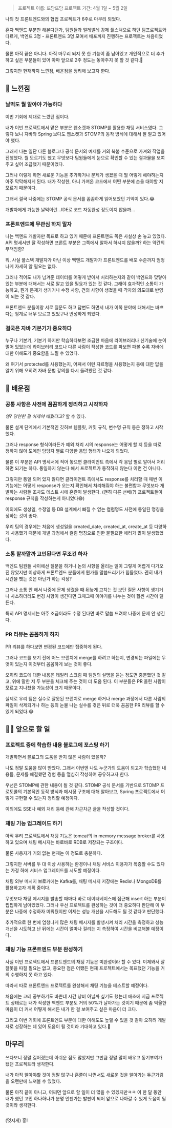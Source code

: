 <blockquote>
<p>프로젝트 이름: 또담또담
프로젝트 기간: 4월 1일 ~ 5월 2일 </p>
</blockquote>
<p>나의 첫 프론트엔드와의 협업 프로젝트가 6주로 마무리 되었다. </p>
<p>혼자 백엔드 부분만 해본다던가, 팀원들과 얼레벌레 강제 풀스택으로 하던 팀프로젝트와 다르게, 백엔드 3명 - 프론트엔드 3명 모여서 배포까지 진행하는 프로젝트는 처음이었다. </p>
<p>물론 아직 끝은 아니다. 아직 마무리 되지 못 한 기능이 좀 남아있고 개인적으로 더 추가하고 싶은 부분들이 있어 아마 앞으로 2주 정도는 놓아주지 못 할 것 같다.🤧</p>
<p>그렇지만 현재까지 느낀점, 배운점을 정리해 보고자 한다. </p>
<h2 id="👏-느낀점">👏 느낀점</h2>
<h3 id="날먹도-뭘-알아야-가능하다">날먹도 뭘 알아야 가능하다</h3>
<p>이번 기회에 제대로 느꼈던 점이다. </p>
<p>내가 이번 프로젝트에서 맡은 부분은 웹소켓과 STOMP를 활용한 채팅 서비스였다. 그렇다 보니 자바와 Spring 보다도 웹소켓과 STOMP의 동작 방식에 대해서 잘 알고 있어야 했다. </p>
<p>그래서 나는 일단 다른 블로그나 공식 문서의 예제를 거의 복붙 수준으로 가져와 작업을 진행했다. 뭘 모르기도 했고 무엇보다 팀원들에게 눈으로 확인할 수 있는 결과물을 보여주고 싶어 조급했기 때문이었다. </p>
<p>그러나 이렇게 하면 새로운 기능을 추가하거나 문제가 생겼을 때 뭘 어떻게 해야하는지 아주 막막해지게 된다. 내가 작성한, 아니 가져온 코드에서 어떤 부분에 손을 대야할 지 모르기 때문이다. </p>
<p>그래서 결국 나중에는 STOMP 공식 문서를 꼼꼼하게 읽어보았던 기억이 있다.😂</p>
<p>개발자에게 가능한 날먹이란...IDE로 코드 자동완성 정도이지 않을까...</p>
<h3 id="프론트엔드에-무관심-하지-말자">프론트엔드에 무관심 하지 말자</h3>
<p>나는 백엔드 개발자만 목표로 하고 있기 때문에 프론트엔드 쪽은 사실상 손 놓고 있었다. API 명세서만 잘 작성하면 프론트 부분은 그쪽에서 알아서 하시지 않을까? 하는 약간의 무책임함? </p>
<p>뭐, 사실 풀스택 개발자가 아닌 이상 백엔드 개발자가 프론트엔드를 배포 수준까지 엄청나게 자세히 알 필요는 없다. </p>
<p>그러나 적어도 내가 넘겨준 데이터를 어떻게 받아서 처리하는지와 같이 백엔드와 맞닿아 있는 부분에 대해서는 서로 알고 있을 필요가 있는 것 같다. 그래야 효과적인 소통이 가능하고, 뭔가 문제가 생기거나 수정 사항, 건의 사항이 생겼을 때 각자의 의도대로 반영이 되는 것 같다. </p>
<p>프론트엔드 분들이랑 서로 질문도 하고 답변도 하면서 내가 이쪽 분야에 대해서는 바쁘다는 핑계로 너무 모르고 있었구나 반성하게 되었다. </p>
<h3 id="결국은-자바-기본기가-중요하다">결국은 자바 기본기가 중요하다</h3>
<p>누구나 기본기, 기본기 하지만 학습하다보면 조급한 마음에 라이브러리나 신기술에 눈이 멀어 있었는데 라이브러리 코드나 다른 사람이 작성한 코드를 파보면 파볼 수록 자바에 대한 이해도가 중요함을 느낄 수 있었다.</p>
<p>왜 여기서 protected를 사용했는지, 어째서 이런 자료형을 사용했는지 등에 대한 답을 알기 위해 오히려 자바 문법 강의를 다시 돌려봤던 것 같다. </p>
<h2 id="💪-배운점">💪 배운점</h2>
<h3 id="공통-사항은-사전에-꼼꼼하게-정리하고-시작하자">공통 사항은 사전에 꼼꼼하게 정리하고 시작하자</h3>
<p><em>엥? 당연한 걸 이제야 배웠다고?</em> 할 수 있다. </p>
<p>물론 설계 단계에서 기본적인 깃허브 템플릿, 커밋 규칙, 변수명 규칙 등은 정하고 시작했다. </p>
<p>그러나 response 형식이라든가 예외 처리 시의 response는 어떻게 할 지 등을 따로 정하지 않아 도메인 담당자 별로 다양한 응답 형태가 나오게 되었다. </p>
<p>물론 이 부분은 API 명세서에 적어 놓으면 클라이언트 측에서 각 응답 별로 알아서 처리하면 되기는 하다. 통일하지 않는다 해서 프로젝트가 동작하지 않는다 이런 건 아니다. </p>
<p>그렇지만 통일 되어 있지 않다면 클라이언트 측에서도 response를 처리할 때 매번 이 기능에는 어떻게 response가 오는지 확인해서 처리해줘야 하는 불편함과 무엇보다 개발하는 사람들 조차도 테스트 시에 혼란이 발생한다. 
(괜히 다른 선배(?) 프로젝트들이 response 규칙을 작성하는게 아니었다😅)</p>
<p>이외에도 생성일, 수정일 등 DB 설계에서 빠질 수 없는 컬럼명도 사전에 통일된 명칭을 정하는 것이 좋다. </p>
<p>우리 팀의 경우에는 처음에 생성일을 created_date, created_at, create_at 등 다양하게 사용했기 때문에 개발 과정에서 컬럼 명칭으로 인한 불필요한 에러가 많이 발생했었다. </p>
<h3 id="소통-할까말까-고민된다면-무조건-하자">소통 할까말까 고민된다면 무조건 하자</h3>
<p>백엔드 팀원들 사이에선 질문을 하거나 논의 사항을 올리는 일이 그렇게 어렵게 다가오진 않았지만 이상하게 프론트엔드 분들에게 뭔가를 말씀드리기가 힘들었다. 괜히 내가 시간을 뺏는 것은 아닌가 하는 걱정?</p>
<p>그러나 소통 안 해서 나중에 문제 생겼을 때 뒤늦게 고치는 것 보단 질문 사항이 생기거나 사소하더라도 변경 사항이 생긴다면 그때그때 이야기를 나누는 것이 훨씬 시간이 덜 든다. </p>
<p>특히 API 명세서는 아주 조금이라도 수정 된다면 바로 말씀 드려야 나중에 문제 안 생긴다.</p>
<h3 id="pr-리뷰는-꼼꼼하게-하자">PR 리뷰는 꼼꼼하게 하자</h3>
<p>PR 리뷰를 하다보면 변경된 코드에만 집중하게 된다. </p>
<p>그러나 코드를 보기 전에 어느 브랜치에 merge를 하려고 하는지, 변경되는 파일에는 무엇이 있는지 이것부터 꼼꼼하게 보는 것이 좋다.</p>
<p>오히려 코드에 대한 내용은 데일리 스크럼 때 팀원의 설명을 듣는 정도면 충분했던 것 같고, 위에 말한 저 두 부분을 체크해 주는 것이 더 도움 된다. 이 부분들은 PR 올린 사람이 모르고 지나쳤을 가능성이 크기 때문이다. </p>
<p>실제로 우리 팀은 실수로 잘못된 브랜치로 merge 하거나 merge 과정에서 다른 사람의 파일이 삭제되거나 하는 등의 눈물 나는 실수를 겪은 뒤로 더욱 꼼꼼한 PR 리뷰를 할 수 있게 되었다.😂</p>
<h2 id="🙋♀️-앞으로-할-일">🙋‍♀️ 앞으로 할 일</h2>
<h3 id="프로젝트-중에-학습한-내용-블로그에-포스팅-하기">프로젝트 중에 학습한 내용 블로그에 포스팅 하기</h3>
<p>개발하면서 블로그의 도움을 받지 않은 사람이 있을까?</p>
<p>나도 정말 도움을 많이 받았다. 그래서 이번엔 나도 누군가의 도움이 되고자 학습했던 내용들, 문제를 해결했던 경험 등을 열심히 작성하여 공유하고자 한다. </p>
<p>우선은 STOMP에 관한 내용이 될 것 같다. STOMP 공식 문서를 기반으로 STOMP 프로토콜의 기본적인 동작 방식과 메시징 구조에 대해 알아보고, Spring 프로젝트에서 어떻게 구현할 수 있는지 정리할 예정이다. </p>
<p>이외에도 SSE나 예외 처리 등에 관해 차근차근 글을 작성할 것이다.</p>
<h3 id="채팅-기능-업그레이드-하기">채팅 기능 업그레이드 하기</h3>
<p>아직 우리 프로젝트에서 채팅 기능은 tomcat의 in memory message broker를 사용하고 있으며 채팅 메시지는 바로바로 RDB로 저장되는 구조이다. </p>
<p>물론 사용자가 거의 없는 현재는 이 정도로 충분하다. </p>
<p>그렇지만 서버를 두 대 이상 사용하는 환경이나 채팅 서비스 이용자가 폭증할 수도 있다는 가정 하에 서비스 업그레이드를 시도할 예정이다. </p>
<p>채팅 외부 메시지 브로커에는 Kafka를, 채팅 메시지 저장에는 Redis나 MongoDB를 활용하고자 계획 중이다. </p>
<p>무엇보다 채팅 메시지를 발송할 때마다 바로 데이터베이스에 접근해 insert 하는 부분이 찝찝하게 남아있었다. 그러나 우선 프로젝트를 완성하는 것이 더 중요하다 판단해 이 부분은 나중에 수정하자 미뤄뒀지만 이제는 성능 개선을 시도해도 될 것 같다고 판단했다.</p>
<p>추가적으로 한 번에 엄청나게 많은 채팅 메시지를 발생시켜 처리 시간을 측정하고 성능 개선을 시도하고 난 뒤에는 시간이 얼마나 걸리는 지 측정하여 시간을 비교해볼 예정이다.</p>
<h3 id="채팅-기능-프론트엔드-부분-완성하기">채팅 기능 프론트엔드 부분 완성하기</h3>
<p>사실 이번 프로젝트에서 프론트엔드의 채팅 기능은 미완성이라 할 수 있다. 이제와서 잘잘못을 따질 필요는 없고, 중요한 점은 어쨌든 현재 프로젝트에서는 목표했던 기능을 거의 수행하지 못 하고 있다. </p>
<p>따라서 따로 프론트엔드 프로젝트를 완성해서 채팅 기능을 테스트할 예정이다. </p>
<p>처음에는 코테 공부하기도 바쁜데 시간 낭비 아닐까 싶기도 했는데 애초에 지금 프로젝트 상태로는 내가 작성한 백엔드 부분도 거의 50%가 날아가는 것이기 때문에 좀 억울한 마음이 더 커서 어떻게 해서든 내가 한 걸 보여주고 싶은 마음이 더 크다.</p>
<p>그리고 이번 기회에 프론트엔드 부분에 대한 이해도도 높힐 수 있을 것 같아 오히려 개발자로 성장하는 데 있어 도움이 될 것이라 기대하고 있다.🐣</p>
<h2 id="마무리">마무리</h2>
<p>쓰다보니 정말 길어졌는데 아쉬운 점도 많았지만 그만큼 정말 많이 배우고 동기부여가 됐던 프로젝트라 생각한다. </p>
<p>내가 아직 알아야할 것이 정말 많구나 혼쭐이 나면서도 새로운 것을 알아가는 두근거림을 오랜만에 느껴볼 수 있었다.</p>
<p>물론 아직 끝이 아니고, 어쩌면 앞으로 할 일이 더 많을 수 있겠지만ㅋㅋ 이 한 달 동안 내가 했던 고민 하나하나가 분명 언젠가는 발판이 되어 앞으로 나아갈 수 있게 도움이 될 것이라 생각한다.</p>
<p><img alt="" src="https://velog.velcdn.com/images/yje9802/post/5ef4ef31-260a-4fa8-b8a8-16b84b0a8e2f/image.webp" /></p>
<p>(멋지게) 흥!</p>